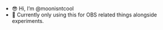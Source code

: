 - 😎 Hi, I’m @moonisntcool
- 🗿 Currently only using this for OBS related things alongside experiments.

<!---
moonisntcool/moonisntcool is a ✨ special ✨ repository because its `README.md` (this file) appears on your GitHub profile.
You can click the Preview link to take a look at your changes.
--->
